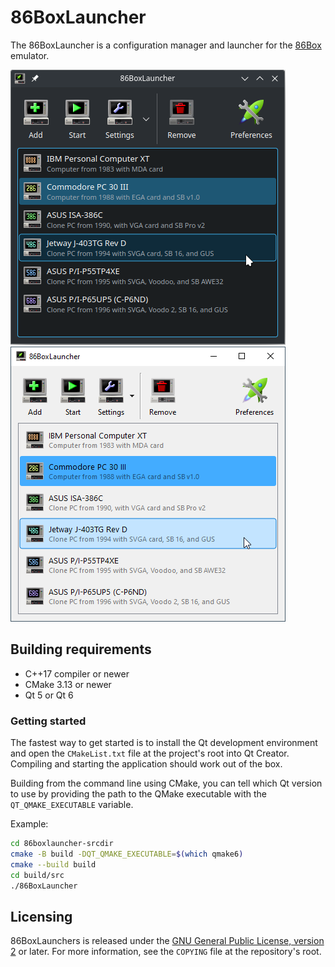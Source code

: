 # 86BoxLauncher
The 86BoxLauncher is a configuration manager and launcher for the [86Box][86box] emulator.



![86BoxLauncher running on Arch Linux in KDE Plasma 6](docs/arch-linux-kde-plasma-6.png) ![86BoxLauncher running on Windows 10](docs/windows-10.png)

## Building requirements

* C++17 compiler or newer
* CMake 3.13 or newer
* Qt 5 or Qt 6

### Getting started

The fastest way to get started is to install the Qt development environment and open the `CMakeList.txt` file at the project's root into Qt Creator. Compiling and starting the application should work out of the box.

Building from the command line using CMake, you can tell which Qt version to use by providing the path to the QMake executable with the `QT_QMAKE_EXECUTABLE` variable.

Example:

```bash
cd 86boxlauncher-srcdir
cmake -B build -DQT_QMAKE_EXECUTABLE=$(which qmake6)
cmake --build build
cd build/src
./86BoxLauncher
```

## Licensing

86BoxLaunchers is released under the [GNU General Public License, version 2](https://www.gnu.org/licenses/old-licenses/gpl-2.0.html) or later. For more information, see the `COPYING` file at the repository's root.

<!-- Reference links -->

[86box]: https://github.com/86Box/86Box	"Emulator of retro x86-based machines"

